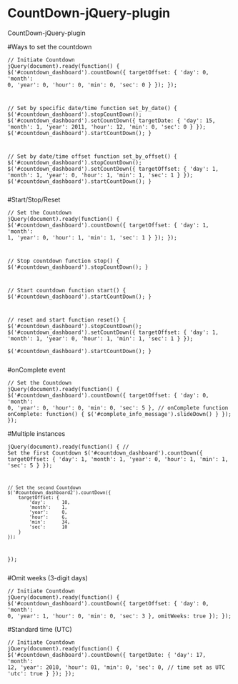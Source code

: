 # CountDown-jQuery-plugin
CountDown-jQuery-plugin

#Ways to set the countdown
<code><pre>// Initiate Countdown
jQuery(document).ready(function() {
	$('#countdown_dashboard').countDown({
		targetOffset: {
			'day': 		0,
			'month': 	0,
			'year': 	0,
			'hour': 	0,
			'min': 		0,
			'sec': 		0
		}
	});
});

// Set by specific date/time
function set_by_date() {
	$('#countdown_dashboard').stopCountDown();
	$('#countdown_dashboard').setCountDown({
		targetDate: {
			'day': 		15,
			'month': 	1,
			'year': 	2011,
			'hour': 	12,
			'min': 		0,
			'sec': 		0
		}
	});
	$('#countdown_dashboard').startCountDown();
}

// Set by date/time offset
function set_by_offset() {
	$('#countdown_dashboard').stopCountDown();
	$('#countdown_dashboard').setCountDown({
		targetOffset: {
			'day': 		1,
			'month': 	1,
			'year': 	0,
			'hour': 	1,
			'min': 		1,
			'sec': 		1
		}
	});
	$('#countdown_dashboard').startCountDown();
}</pre></code>


#Start/Stop/Reset
<code><pre>// Set the Countdown
jQuery(document).ready(function() {
	$('#countdown_dashboard').countDown({
		targetOffset: {
			'day': 		1,
			'month': 	1,
			'year': 	0,
			'hour': 	1,
			'min': 		1,
			'sec': 		1
		}
	});
});

// Stop countdown
function stop() {
	$('#countdown_dashboard').stopCountDown();
}

// Start countdown
function start() {
	$('#countdown_dashboard').startCountDown();
}

// reset and start
function reset() {
	$('#countdown_dashboard').stopCountDown();
	$('#countdown_dashboard').setCountDown({
		targetOffset: {
			'day': 		1,
			'month': 	1,
			'year': 	0,
			'hour': 	1,
			'min': 		1,
			'sec': 		1
		}
	});				
	$('#countdown_dashboard').startCountDown();
}</pre></code>


#onComplete event
<code><pre>// Set the Countdown
jQuery(document).ready(function() {
	$('#countdown_dashboard').countDown({
		targetOffset: {
			'day': 		0,
			'month': 	0,
			'year': 	0,
			'hour': 	0,
			'min': 		0,
			'sec': 		5
		}, 
		// onComplete function
		onComplete: function() { $('#complete_info_message').slideDown() }
	});
});</pre></code>


#Multiple instances
<code><pre>jQuery(document).ready(function() {
	// Set the first Countdown
	$('#countdown_dashboard').countDown({
		targetOffset: {
			'day': 		1,
			'month': 	1,
			'year': 	0,
			'hour': 	1,
			'min': 		1,
			'sec': 		5
		}
	});

	// Set the second Countdown
	$('#countdown_dashboard2').countDown({
		targetOffset: {
			'day': 		10,
			'month': 	1,
			'year': 	0,
			'hour': 	6,
			'min': 		34,
			'sec': 		10
		}
	});
});
</pre></code>


#Omit weeks (3-digit days)
<code><pre>// Initiate Countdown
jQuery(document).ready(function() {
	$('#countdown_dashboard').countDown({
		targetOffset: {
			'day': 		0,
			'month': 	0,
			'year': 	1,
			'hour': 	0,
			'min': 		0,
			'sec': 		3
		},
		omitWeeks: true
	});
});
</pre></code>


#Standard time (UTC)
<code><pre>// Initiate Countdown
jQuery(document).ready(function() {
	$('#countdown_dashboard').countDown({
		targetDate: {
			'day': 		17,
			'month': 	12,
			'year': 	2010,
			'hour': 	01,
			'min': 		0,
			'sec': 		0,
			// time set as UTC 
			'utc':		true
		}
	});
});
</pre></code>
